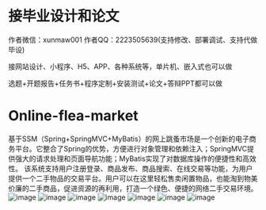 # 接毕业设计和论文
作者微信：xunmaw001  作者QQ：2223505639(支持修改、部署调试、支持代做毕设)

接网站设计、小程序、H5、APP、各种系统等，单片机、嵌入式也可以做

选题+开题报告+任务书+程序定制+安装测试+论文+答辩PPT都可以做
# Online-flea-market
基于SSM（Spring+SpringMVC+MyBatis）的网上跳蚤市场是一个创新的电子商务平台。它整合了Spring的优势，方便进行对象管理和依赖注入；SpringMVC提供强大的请求处理和页面导航功能；MyBatis实现了对数据库操作的便捷性和高效性。  该系统支持用户注册登录、商品发布、商品搜索、在线交易等功能，为用户提供一个二手物品的交易平台。用户可以在这里轻松售卖闲置物品，也能淘到物美价廉的二手商品，促进资源的再利用，打造一个绿色、便捷的网络二手交易环境。
![image](https://github.com/user-attachments/assets/bd47156d-d59b-4718-8ef1-1d41c69b655c)
![image](https://github.com/user-attachments/assets/90a08d80-7a5e-485e-ba91-1357c9f3d4d7)
![image](https://github.com/user-attachments/assets/7b0518e2-5b80-4a47-87e4-6f911e754506)
![image](https://github.com/user-attachments/assets/e1221c15-5952-495c-872e-7d9cdb21d66b)
![image](https://github.com/user-attachments/assets/33a5cf7a-e378-41b0-902b-eaee5d302e2e)
![image](https://github.com/user-attachments/assets/baa0c0d3-282a-4a58-bfa0-f6cdb6f900b3)
![image](https://github.com/user-attachments/assets/0a1675e5-e355-43b9-8949-bf12663cfcd5)
